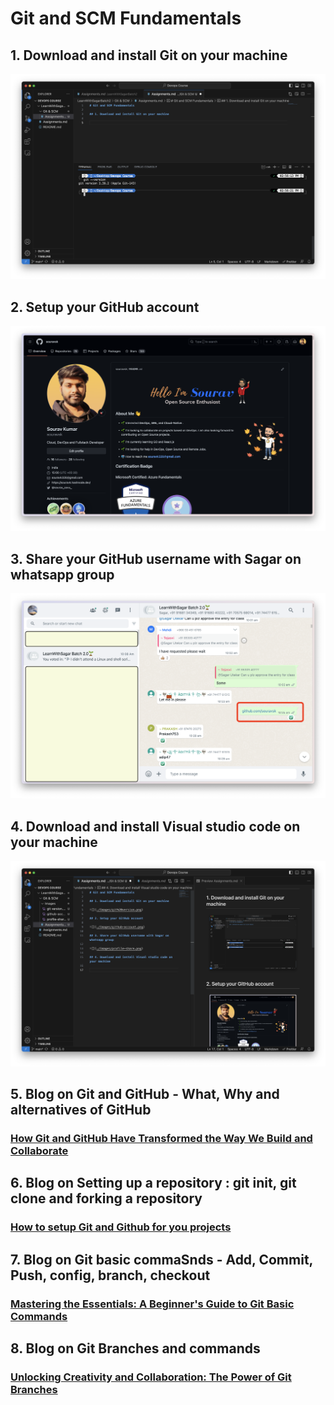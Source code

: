 # Git and SCM Fundamentals

## 1. Download and install Git on your machine

![s](./Images/git%20version.png)

## 2. Setup your GitHub account

![](./Images/github-account.png)

## 3. Share your GitHub username with Sagar on whatsapp group

![](./Images/profile-share.png)

## 4. Download and install Visual studio code on your machine

![](./Images/vscode.png)

## 5. Blog on Git and GitHub - What, Why and alternatives of GitHub

### [How Git and GitHub Have Transformed the Way We Build and Collaborate](https://souravk.hashnode.dev/what-is-gitgithub)

## 6. Blog on Setting up a repository : git init, git clone and forking a repository

### [How to setup Git and Github for you projects](https://souravk.hashnode.dev/setup-gitgithub)

## 7. Blog on Git basic commaSnds - Add, Commit, Push, config, branch, checkout

### [Mastering the Essentials: A Beginner's Guide to Git Basic Commands](https://souravk.hashnode.dev/git-commands)

## 8. Blog on Git Branches and commands

### [Unlocking Creativity and Collaboration: The Power of Git Branches](https://souravk.hashnode.dev/git-branch)